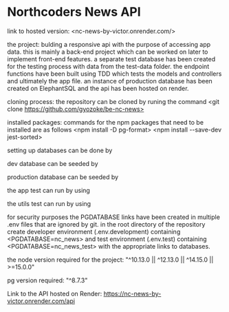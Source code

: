 # Northcoders News API

link to hosted version: <nc-news-by-victor.onrender.com/>

the project: bulding a responsive api with the purpose of accessing app data. this is mainly a back-end project which can be worked on later to implement front-end features. a separate test database has been created for the testing process with data from the test-data folder. the endpoint functions have been built using TDD which tests the models and controllers and ultimately the app file. an instance of production database has been created on ElephantSQL and the api has been hosted on render.

cloning process: the repository can be cloned by runing the command <git clone https://github.com/gyozoke/be-nc-news>

installed packages: commands for the npm packages that need to be installed are as follows
<npm install pg>
<npm install -D pg-format>
<npm install jest supertest>
<npm install --save-dev jest-sorted>

setting up databases can be done by <npm run setup-dbs>

dev database can be seeded by <npm run seed>

production database can be seeded by <npm run seed-prod>

the app test can run by using <npm test app>

the utils test can run by using <npm test utils>

for security purposes the PGDATABASE links have been created in multiple .env files that are ignored by git. in the root directory of the repository create developer environment (.env.development) containing <PGDATABASE=nc_news> and test environment (.env.test) containing <PGDATABASE=nc_news_test> with the appropriate links to databases.

the node version required for the project: "^10.13.0 || ^12.13.0 || ^14.15.0 || >=15.0.0"

pg version required: "^8.7.3"

Link to the API hosted on Render:
https://nc-news-by-victor.onrender.com/api

